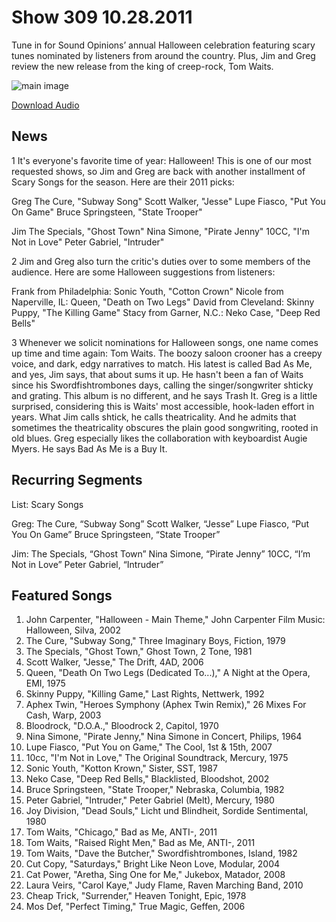 # Show 309 10.28.2011
Tune in for Sound Opinions’ annual Halloween celebration featuring scary tunes nominated by listeners from around the country. Plus, Jim and Greg review the new release from the king of creep-rock, Tom Waits.

![main image](http://www.soundopinions.org/images/2011/halloween.jpg)

[Download Audio](http://audio.soundopinions.org/streams/2011/10/so_20111028.m3u)

## News
1 It's everyone's favorite time of year: Halloween! This is one of our most requested shows, so Jim and Greg are back with another installment of Scary Songs for the season. Here are their 2011 picks:

Greg
The Cure, "Subway Song"
Scott Walker, "Jesse"
Lupe Fiasco, "Put You On Game"
Bruce Springsteen, "State Trooper"

Jim
The Specials, "Ghost Town"
Nina Simone, "Pirate Jenny"
10CC, "I'm Not in Love"
Peter Gabriel, "Intruder"

2 Jim and Greg also turn the critic's duties over to some members of the audience. Here are some Halloween suggestions from listeners:

Frank from Philadelphia: Sonic Youth, "Cotton Crown"
Nicole from Naperville, IL: Queen, "Death on Two Legs"
David from Cleveland: Skinny Puppy, "The Killing Game" 
Stacy from Garner, N.C.: Neko Case, "Deep Red Bells"

3 Whenever we solicit nominations for Halloween songs, one name comes up time and time again: Tom Waits. The boozy saloon crooner has a creepy voice, and dark, edgy narratives to match. His latest is called Bad As Me, and yes, Jim says, that about sums it up. He hasn't been a fan of Waits since his Swordfishtrombones days, calling the singer/songwriter shticky and grating. This album is no different, and he says Trash It. Greg is a little surprised, considering this is Waits' most accessible, hook-laden effort in years. What Jim calls shtick, he calls theatricality. And he admits that sometimes the theatricality obscures the plain good songwriting, rooted in old blues. Greg especially likes the collaboration with keyboardist Augie Myers. He says Bad As Me is a Buy It.



## Recurring Segments
List: Scary Songs 

Greg:
The Cure, “Subway Song”
Scott Walker, “Jesse”
Lupe Fiasco, “Put You On Game”
Bruce Springsteen, “State Trooper”

Jim:
The Specials, “Ghost Town”
Nina Simone, “Pirate Jenny”
10CC, “I’m Not in Love”
Peter Gabriel, “Intruder”

## Featured Songs
1. John Carpenter, "Halloween - Main Theme," John Carpenter Film Music: Halloween, Silva, 2002
2. The Cure, "Subway Song," Three Imaginary Boys, Fiction, 1979
3. The Specials, "Ghost Town," Ghost Town, 2 Tone, 1981
4. Scott Walker, "Jesse," The Drift, 4AD, 2006
5. Queen, "Death On Two Legs (Dedicated To...)," A Night at the Opera, EMI, 1975
6. Skinny Puppy, "Killing Game," Last Rights, Nettwerk, 1992
7. Aphex Twin, "Heroes Symphony (Aphex Twin Remix)," 26 Mixes For Cash, Warp, 2003
8. Bloodrock, "D.O.A.," Bloodrock 2, Capitol, 1970
9. Nina Simone, "Pirate Jenny," Nina Simone in Concert, Philips, 1964
10. Lupe Fiasco, "Put You on Game," The Cool, 1st & 15th, 2007
11. 10cc, "I'm Not in Love," The Original Soundtrack, Mercury, 1975
12. Sonic Youth, "Kotton Krown," Sister, SST, 1987
13. Neko Case, "Deep Red Bells," Blacklisted, Bloodshot, 2002
14. Bruce Springsteen, "State Trooper," Nebraska, Columbia, 1982
15. Peter Gabriel, "Intruder," Peter Gabriel (Melt), Mercury, 1980
16. Joy Division, "Dead Souls," Licht und Blindheit, Sordide Sentimental, 1980
17. Tom Waits, "Chicago," Bad as Me, ANTI-, 2011
18. Tom Waits, "Raised Right Men," Bad as Me, ANTI-, 2011
19. Tom Waits, "Dave the Butcher," Swordfishtrombones, Island, 1982
20. Cut Copy, "Saturdays," Bright Like Neon Love, Modular, 2004
21. Cat Power, "Aretha, Sing One for Me," Jukebox, Matador, 2008
22. Laura Veirs, "Carol Kaye," Judy Flame, Raven Marching Band, 2010
23. Cheap Trick, "Surrender," Heaven Tonight, Epic, 1978
24. Mos Def, "Perfect Timing," True Magic, Geffen, 2006
